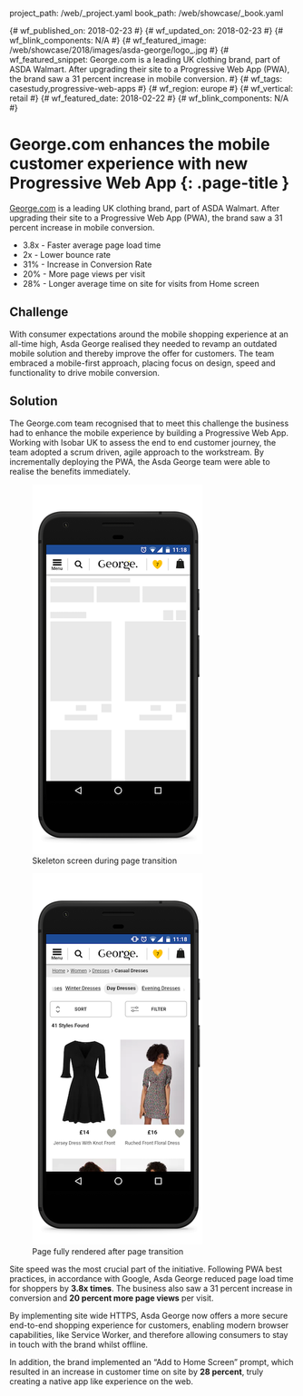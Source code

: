 project_path: /web/_project.yaml
book_path: /web/showcase/_book.yaml

{# wf_published_on: 2018-02-23 #}
{# wf_updated_on: 2018-02-23 #}
{# wf_blink_components: N/A #}
{# wf_featured_image: /web/showcase/2018/images/asda-george/logo_.jpg #}
{# wf_featured_snippet: George.com is a leading UK clothing brand, part of ASDA Walmart. After upgrading their site to a Progressive Web App (PWA), the brand saw a 31 percent increase in mobile conversion. #}
{# wf_tags: casestudy,progressive-web-apps #}
{# wf_region: europe #}
{# wf_vertical: retail #}
{# wf_featured_date: 2018-02-22 #}
{# wf_blink_components: N/A #}

# George.com enhances the mobile customer experience with new Progressive Web App {: .page-title }

[George.com](http://www.george.com) is a leading UK clothing brand, part of ASDA
Walmart. After upgrading their site to a Progressive Web App (PWA), the brand 
saw a 31 percent increase in mobile conversion.

* 3.8x - Faster average page load time
* 2x - Lower bounce rate
* 31% - Increase in Conversion Rate
* 20% - More page views per visit
* 28% - Longer average time on site for visits from Home screen


## Challenge

With consumer expectations around the mobile shopping experience at an all-time 
high, Asda George realised they needed to revamp an outdated mobile solution and 
thereby improve the offer for customers. The team embraced a mobile-first approach, 
placing focus on design, speed and functionality to drive mobile conversion.

## Solution

The George.com team recognised that to meet this challenge the business had to 
enhance the mobile experience by building a Progressive Web App. Working with 
Isobar UK to assess the end to end customer journey, the team adopted a scrum 
driven, agile approach to the workstream. By incrementally deploying the PWA, the 
Asda George team were able to realise the benefits immediately.

<figure class="attempt-left">
  <img src="images/asda-george/bottom_transition.png" alt="Skeleton screen during page transition">
  <figcaption>Skeleton screen during page transition</figcaption>
</figure>
<figure class="attempt-right">
  <img src="images/asda-george/bottom_listing.png" alt="Page fully rendered after page transition">
  <figcaption>Page fully rendered after page transition</figcaption>
</figure>


<div class="clearfix"></div>

Site speed was the most crucial part of the initiative. Following PWA best 
practices, in accordance with Google, Asda George reduced page load time for 
shoppers by <strong>3.8x times</strong>. The business also saw a 31 percent 
increase in conversion and <strong>20 percent more page views</strong> per visit. 

By implementing site wide HTTPS, Asda George now offers a more secure end-to-end
 shopping experience for customers, enabling modern browser capabilities, like 
 Service Worker, and therefore allowing consumers to stay in touch with the brand 
 whilst offline. 

In addition, the brand implemented an “Add to Home Screen” prompt, which resulted
 in an increase in customer time on site by <strong>28 percent</strong>, truly 
 creating a native app like experience on the web.
